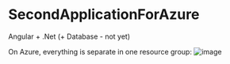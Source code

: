 # SecondApplicationForAzure
Angular + .Net (+ Database - not yet)

On Azure, everything is separate in one resource group:
![image](https://github.com/kmieszala/SecondApplicationForAzure/assets/619347/c48b5a45-d39b-4469-b4ae-11711bce175c)
